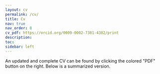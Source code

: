 ```yaml
---
layout: cv
permalink: /cv/
title: Cv
nav: true
nav_order: 8
cv_pdf: https://orcid.org/0009-0002-7381-4382/print
description: 
toc:
sidebar: left
---
```

An updated and complete CV can be found by clicking the colored "PDF" button on the right. Below is a summarized version. 
